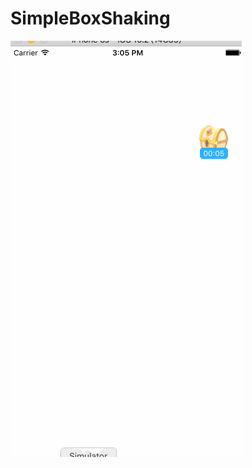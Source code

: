 # SimpleBoxShaking
![image](https://github.com/dasibingou/SimpleBoxShaking/blob/master/IMAGE/Untitled.gif)
